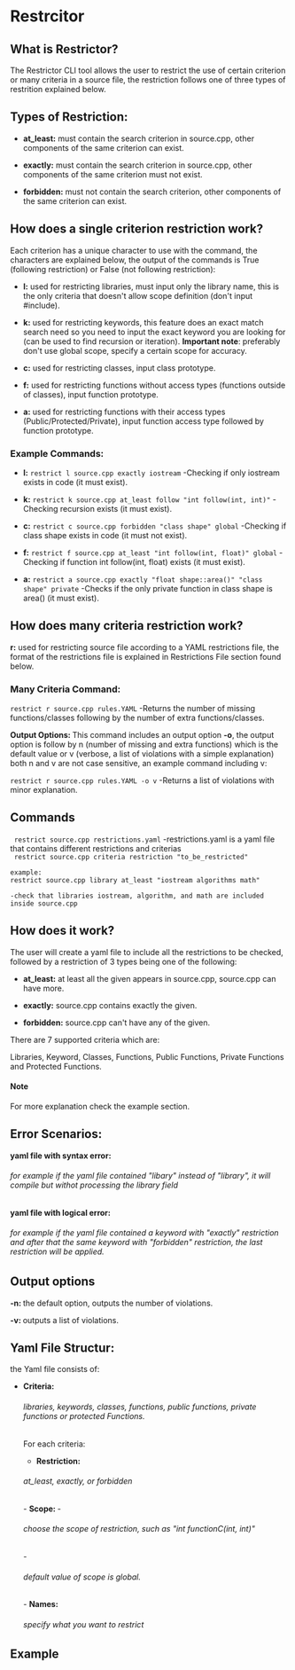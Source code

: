 # Restrcitor

## What is Restrictor? 
The Restrictor CLI tool allows the user to restrict the use of certain criterion or many criteria in a source file, the restriction follows one of three types of restrition explained below.

## Types of Restriction:
- <strong>at_least:</strong> must contain the search criterion in source.cpp, other components of the same criterion can exist.

- <strong>exactly:</strong> must contain the search criterion in source.cpp, other components of the same criterion must not exist.

- <strong>forbidden:</strong> must not contain the search criterion, other components of the same criterion can exist.

## How does a single criterion restriction work?
Each criterion has a unique character to use with the command, the characters are explained below, the output of the commands is True (following restriction) or False (not following restriction):

- <strong>l:</strong> used for restricting libraries, must input only the library name, this is the only criteria that doesn't allow scope definition (don't input #include).

- <strong>k:</strong> used for restricting keywords, this feature does an exact match search need so you need to input the exact keyword you are looking for (can be used to find recursion or iteration). <strong>Important note</strong>: preferably don't use global scope, specify a certain scope for accuracy.

- <strong>c:</strong> used for restricting classes, input class prototype.

- <strong>f:</strong> used for restricting functions without access types (functions outside of classes), input function prototype.

- <strong>a:</strong> used for restricting functions with their access types (Public/Protected/Private), input function access type followed by function prototype.

### Example Commands:
- <strong>l:</strong> `restrict l source.cpp exactly iostream` -Checking if only iostream exists in code (it must exist).

- <strong>k:</strong> `restrict k source.cpp at_least follow "int follow(int, int)"` -Checking recursion exists (it must exist).

- <strong>c:</strong> `restrict c source.cpp forbidden "class shape" global` -Checking if class shape exists in code (it must not exist).

- <strong>f:</strong> `restrict f source.cpp at_least "int follow(int, float)" global` -Checking if function int follow(int, float) exists (it must exist).

- <strong>a:</strong> `restrict a source.cpp exactly "float shape::area()" "class shape" private` -Checks if the only private function in class shape is area() (it must exist).

## How does many criteria restriction work?

<strong>r:</strong> used for restricting source file according to a YAML restrictions file, the format of the restrictions file is explained in Restrictions File section found below.

### Many Criteria Command:

`restrict r source.cpp rules.YAML` -Returns the number of missing functions/classes following by the number of extra functions/classes.

<strong>Output Options: </strong> This command includes an output option <strong>-o</strong>, the output option is follow by n (number of missing and extra functions) which is the default value or v (verbose, a list of violations with a simple explanation) both n and v are not case sensitive, an example command including v:

`restrict r source.cpp rules.YAML -o v` -Returns a list of violations with minor explanation.


## Commands
` restrict source.cpp restrictions.yaml` -restrictions.yaml is a yaml file that contains different restrictions and criterias  
` restrict source.cpp criteria restriction "to_be_restricted"`
    
    example:
    restrict source.cpp library at_least "iostream algorithms math"
    
    -check that libraries iostream, algorithm, and math are included inside source.cpp

## How does it work?
The user will create a yaml file to include all the restrictions to be checked, followed by a restriction of 3 types being one of the following:

- <strong>at_least:</strong> at least all the given appears in source.cpp, source.cpp can have more.

- <strong>exactly:</strong> source.cpp contains exactly the given.

- <strong>forbidden:</strong> source.cpp can't have any of the given.

There are 7 supported criteria which are:

Libraries, Keyword, Classes, Functions, Public Functions, Private Functions and Protected Functions.

<div class="bs-callout bs-callout-warning">
  <h4>Note</h4>
  For more explanation check the example section.
</div>

## Error Scenarios:
<strong> yaml file with syntax error: </strong>
<h6> for example if the yaml file contained "libary" instead of "library", it will compile but withot processing the library field </h6>

<strong> yaml file with logical error: </strong>
<h6> for example if the yaml file contained a keyword with "exactly" restriction and after that the same keyword with "forbidden" restriction, the last restriction will be applied. </h6>

## Output options
<strong> -n: </strong> 
the default option, outputs the number of violations. 

<strong> -v: </strong> outputs a list of violations. 

## Yaml File Structur:
the Yaml file consists of:

- <strong> Criteria: </strong>  <h6> libraries, keywords, classes, functions, public functions, private functions or protected Functions.</h6>
    For each criteria:

    - <strong> Restriction: </strong>
    <h6> at_least, exactly, or forbidden</h6>
    - <strong> Scope: </strong> 
        - <h6> choose the scope of restriction, such as "int functionC(int, int)" </h6>
        - <h6> default value of scope is global. </h6>
    - <strong> Names: </strong>
    <h6> specify what you want to restrict

## Example
